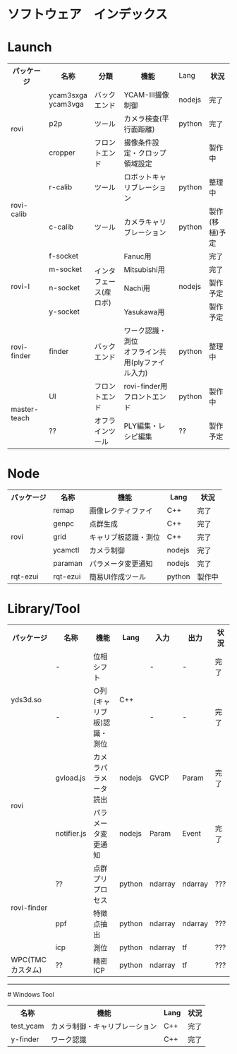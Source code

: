 # ソフトウェア　インデックス

# Launch
<table>
<tr><th>パッケージ<th>名称<th>分類<th>機能<td>Lang<th>状況
<tr><td rowspan="3">rovi<td>ycam3sxga<br>ycam3vga<td>バックエンド<td>YCAM-III撮像制御<td>nodejs<td>完了
<tr><td>p2p<td>ツール<td>カメラ検査(平行面距離)<td>python<td>完了
<tr><td>cropper<td>フロントエンド<td>撮像条件設定・クロップ領域設定<td><td>製作中
<tr><td rowspan="2">rovi-calib<td>r-calib<td>ツール<td>ロボットキャリブレーション<td>python<td>整理中
<tr><td>c-calib<td>ツール<td>カメラキャリブレーション<td>python<td>製作(移植)予定
<tr><td rowspan="4">rovi-I<td>f-socket<td rowspan="4">インタフェース(産ロボ)<td>Fanuc用<td rowspan="4">nodejs<td>完了
<tr><td>m-socket<td>Mitsubishi用<td>完了
<tr><td>n-socket<td>Nachi用<td>製作予定
<tr><td>y-socket<td>Yasukawa用<td>製作予定
<tr><td>rovi-finder<td>finder<td>バックエンド<td>ワーク認識・測位<br>オフライン共用(plyファイル入力)<td>python<td>整理中
<tr><td rowspan="2">master-teach<td>UI<td>フロントエンド<td>rovi-finder用フロントエンド<td>python<td>製作中
<tr><td>??<td>オフラインツール<td>PLY編集・レシピ編集<td>??<td>製作予定
</table>

# Node
<table>
<tr><th>パッケージ<th>名称<th>機能<th>Lang<th>状況
<tr><td rowspan="5">rovi<td>remap<td>画像レクティファイ<td>C++<td>完了
<tr><td>genpc<td>点群生成<td>C++<td>完了
<tr><td>grid<td>キャリブ板認識・測位<td>C++<td>完了
<tr><td>ycamctl<td>カメラ制御<td>nodejs<td>完了
<tr><td>paraman<td>パラメータ変更通知<td>nodejs<td>完了
<tr><td>rqt-ezui<td>rqt-ezui<td>簡易UI作成ツール<td>python<td>製作中
</table>

# Library/Tool
<table>
<tr><th>パッケージ<th>名称<th>機能<th>Lang<th>入力<th>出力<th>状況
<tr><td rowspan="2">yds3d.so<td>-<td>位相シフト<td rowspan="2">C++<td>-<td>-<td>完了
<tr><td>-<td>○列(キャリブ板)認識・測位<td>-<td>-<td>完了
<tr><td rowspan="2">rovi<td>gvload.js<td>カメラパラメータ読出<td>nodejs<td>GVCP<td>Param<td>完了
<tr><td>notifier.js<td>パラメータ変更通知<td>nodejs<td>Param<td>Event<td>完了
<tr><td rowspan="3">rovi-finder<td>??<td>点群プリプロセス<td>python<td>ndarray<td>ndarray<td>???
<tr><td>ppf<td>特徴点抽出<td>python<td>ndarray<td>ndarray<td>???
<tr><td>icp<td>測位<td>python<td>ndarray<td>tf<td>???
<tr><td>WPC(TMCカスタム)<td>??<td>精密ICP<td>python<td>ndarray<td>tf<td>???
</table>

<hr>  
# Windows Tool
<table>
<tr><th>名称<th>機能<th>Lang<th>状況
<tr><td>test_ycam<td>カメラ制御・キャリブレーション<td>C++<td>完了
<tr><td>y-finder<td>ワーク認識<td>C++<td>完了
</table>

